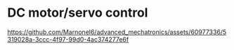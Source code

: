 # DC motor/servo control

https://github.com/Marnonel6/advanced_mechatronics/assets/60977336/5319028a-3ccc-4f97-99d0-4ac374277e6f

